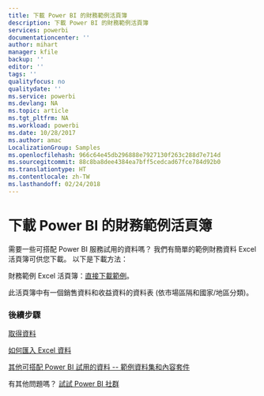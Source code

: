 ```yaml
---
title: 下載 Power BI 的財務範例活頁簿
description: 下載 Power BI 的財務範例活頁簿
services: powerbi
documentationcenter: ''
author: mihart
manager: kfile
backup: ''
editor: ''
tags: ''
qualityfocus: no
qualitydate: ''
ms.service: powerbi
ms.devlang: NA
ms.topic: article
ms.tgt_pltfrm: NA
ms.workload: powerbi
ms.date: 10/28/2017
ms.author: amac
LocalizationGroup: Samples
ms.openlocfilehash: 966c64e45db296888e7927130f263c288d7e714d
ms.sourcegitcommit: 88c8ba8dee4384ea7bff5cedcad67fce784d92b0
ms.translationtype: HT
ms.contentlocale: zh-TW
ms.lasthandoff: 02/24/2018
---
```

# <a name="download-the-financial-sample-workbook-for-power-bi"></a>下載 Power BI 的財務範例活頁簿
需要一些可搭配 Power BI 服務試用的資料嗎？ 我們有簡單的範例財務資料 Excel 活頁簿可供您下載。  以下是下載方法：

財務範例 Excel 活頁簿：[直接下載範例](http://go.microsoft.com/fwlink/?LinkID=521962)。

此活頁簿中有一個銷售資料和收益資料的資料表 (依市場區隔和國家/地區分類)。

### <a name="next-steps"></a>後續步驟
[取得資料](service-get-data.md)

[如何匯入 Excel 資料](service-excel-workbook-files.md)

[其他可搭配 Power BI 試用的資料 -- 範例資料集和內容套件](sample-datasets.md)

有其他問題嗎？ [試試 Power BI 社群](http://community.powerbi.com/)

